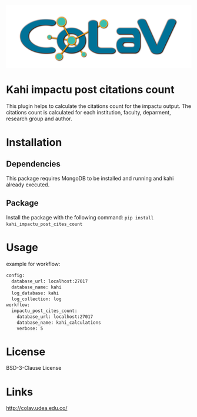 <center><img src="https://raw.githubusercontent.com/colav/colav.github.io/master/img/Logo.png"/></center>

# Kahi impactu post citations count
This plugin helps to calculate the citations count for the impactu output.
The citations count is calculated for each institution, faculty, deparment, research group and author.


# Installation

## Dependencies
This package requires MongoDB to be installed and running and kahi already executed.

## Package
Install the package with the following command:
`pip install kahi_impactu_post_cites_count`


# Usage
example for workflow:

```
config:
  database_url: localhost:27017
  database_name: kahi
  log_database: kahi
  log_collection: log
workflow:
  impactu_post_cites_count:
    database_url: localhost:27017
    database_name: kahi_calculations
    verbose: 5
```
# License
BSD-3-Clause License 

# Links
http://colav.udea.edu.co/



